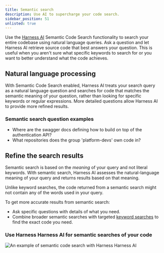 ```yaml
---
title: Semantic search
description: Use AI to supercharge your code search.
sidebar_position: 51
unlisted: true
---
```


Use the [Harness AI](/docs/platform/harness-aida/aida-overview) Semantic Code Search functionality to search your entire codebase using natural language queries. Ask a question and let Harness AI retrieve source code that best answers your question. This is useful when you aren't sure what specific keywords to search for or you want to better understand what the code achieves.

## Natural language processing

With Semantic Code Search enabled, Harness AI treats your search query as a natural language question and searches for code that matches the semantic meaning of your question, rather than looking for specific keywords or regular expressions. More detailed questions allow Harness AI to provide more refined results.

### Semantic search question examples

* Where are the swagger docs defining how to build on top of the authentication API?
* What repositories does the group 'platform-devs' own code in?

## Refine the search results

Semantic search is based on the *meaning* of your query and not literal keywords. With semantic search, Harness AI assesses the natural-language meaning of your query and returns results based on that meaning.

Unlike keyword searches, the code returned from a semantic search might not contain any of the words used in your query.

To get more accurate results from semantic search:

* Ask specific questions with details of what you need.
* Combine broader semantic searches with targeted [keyword searches](/docs/code-repository/work-in-repos/keyword-search) to find the exact code you need.

### Use Harness Harness AI for semantic searches of your code

![An example of semantic code search with Harness Harness AI](./static/semanticsearch.gif)

